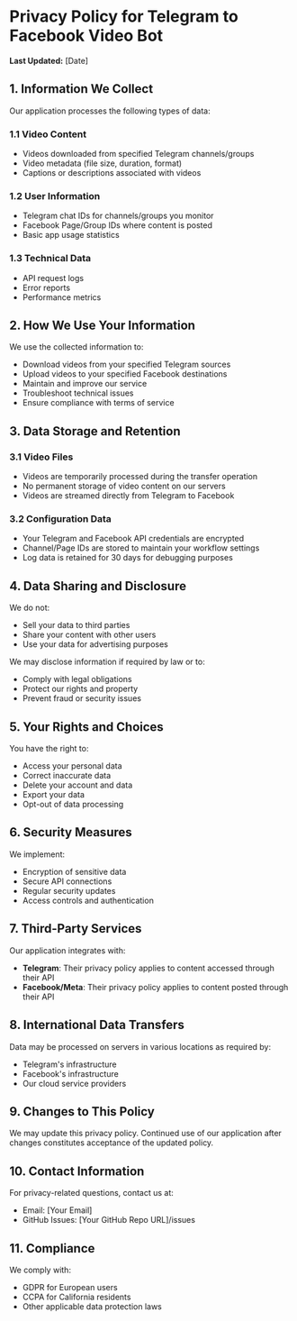 # Privacy Policy for Telegram to Facebook Video Bot

**Last Updated:** [Date]

## 1. Information We Collect

Our application processes the following types of data:

### 1.1 Video Content
- Videos downloaded from specified Telegram channels/groups
- Video metadata (file size, duration, format)
- Captions or descriptions associated with videos

### 1.2 User Information
- Telegram chat IDs for channels/groups you monitor
- Facebook Page/Group IDs where content is posted
- Basic app usage statistics

### 1.3 Technical Data
- API request logs
- Error reports
- Performance metrics

## 2. How We Use Your Information

We use the collected information to:

- Download videos from your specified Telegram sources
- Upload videos to your specified Facebook destinations
- Maintain and improve our service
- Troubleshoot technical issues
- Ensure compliance with terms of service

## 3. Data Storage and Retention

### 3.1 Video Files
- Videos are temporarily processed during the transfer operation
- No permanent storage of video content on our servers
- Videos are streamed directly from Telegram to Facebook

### 3.2 Configuration Data
- Your Telegram and Facebook API credentials are encrypted
- Channel/Page IDs are stored to maintain your workflow settings
- Log data is retained for 30 days for debugging purposes

## 4. Data Sharing and Disclosure

We do not:
- Sell your data to third parties
- Share your content with other users
- Use your data for advertising purposes

We may disclose information if required by law or to:
- Comply with legal obligations
- Protect our rights and property
- Prevent fraud or security issues

## 5. Your Rights and Choices

You have the right to:
- Access your personal data
- Correct inaccurate data
- Delete your account and data
- Export your data
- Opt-out of data processing

## 6. Security Measures

We implement:
- Encryption of sensitive data
- Secure API connections
- Regular security updates
- Access controls and authentication

## 7. Third-Party Services

Our application integrates with:
- **Telegram**: Their privacy policy applies to content accessed through their API
- **Facebook/Meta**: Their privacy policy applies to content posted through their API

## 8. International Data Transfers

Data may be processed on servers in various locations as required by:
- Telegram's infrastructure
- Facebook's infrastructure
- Our cloud service providers

## 9. Changes to This Policy

We may update this privacy policy. Continued use of our application after changes constitutes acceptance of the updated policy.

## 10. Contact Information

For privacy-related questions, contact us at:
- Email: [Your Email]
- GitHub Issues: [Your GitHub Repo URL]/issues

## 11. Compliance

We comply with:
- GDPR for European users
- CCPA for California residents
- Other applicable data protection laws
